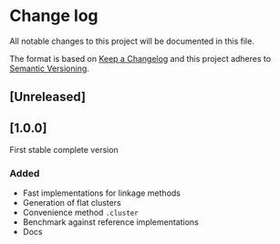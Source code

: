 # Change log

All notable changes to this project will be documented in this file.
 
The format is based on [Keep a Changelog](http://keepachangelog.com/)
and this project adheres to [Semantic Versioning](http://semver.org/).

## [Unreleased]

## [1.0.0]

First stable complete version

### Added

- Fast implementations for linkage methods
- Generation of flat clusters
- Convenience method `.cluster`
- Benchmark against reference implementations
- Docs
